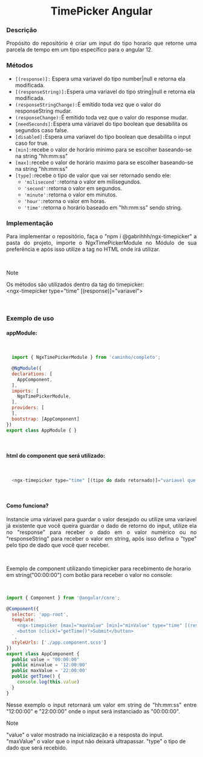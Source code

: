 <h1 align="center">TimePicker Angular</h1>
<h3>Descrição</h3>
<p align="justify">Propósito do repositório é criar um input do tipo horario que retorne uma parcela de tempo em um tipo específico para o angular 12.</p>
<h3>Métodos</h3>

  -  `[(response)]:` Espera uma variavel do tipo number|null e retorna ela modificada.
  -  `[(responseString)]:`Espera uma variavel do tipo string|null e retorna ela modificada.
  -  `(responseStringChange):`É emitido toda vez que o valor do responseString mudar.
  -  `(responseChange):`É emitido toda vez que o valor do response mudar.
  -  `[needSeconds]:`Espera uma váriavel do tipo boolean que desabilita os segundos caso false.
  -  `[disabled]:`Espera uma variavel do tipo boolean que desabilita o input caso for true.
  -  `[min]:`recebe o valor de horário minimo para se escolher baseando-se na string "hh:mm:ss"
  -  `[max]:`recebe o valor de horário maximo para se escolher baseando-se na string "hh:mm:ss"
  -  `[type]:`recebe o tipo de valor que vai ser retornado sendo ele:
      -  `'milisecond':`retorna o valor em milisegundos.
      -  `'second':`retorna o valor em segundos.
      -  `'minute':`retorna o valor em minutos.
      -  `'hour':`retorna o valor em horas.
      -  `'time':`retorna o horário baseado em "hh:mm:ss" sendo string.

<h3>Implementação</h3>
<p align="justify">Para implementar o repositório, faça o "npm i @gabrihhh/ngx-timepicker" a pasta do projeto, importe o NgxTimePickerModule no Módulo de sua preferência e após isso utilize a tag <ngx-timepicker></ngx-timepicker> no HTML onde irá utilizar.</p>
<br>

>[!NOTE]
>
>Os métodos são utilizados dentro da tag do timepicker:<br>
><ngx-timepicker type="time" [(response)]="variavel">

<br>

<h3>Exemplo de uso</h3>
<h4>appModule:</h4>
<br>

```js
  import { NgxTimePickerModule } from 'caminho/completo';

  @NgModule({
  declarations: [
    AppComponent,
  ],
  imports: [
    NgxTimePickerModule,
  ],
  providers: [
  ],
  bootstrap: [AppComponent]
})
export class AppModule { }

```
<br>
<h4>html do component que será utilizado:</h4>
<br>

```js
  <ngx-timepicker type="time" [(tipo do dado retornado)]="variavel que armazenará esse dado"></ngx-timepicker>
```
<br>
<h4>Como funciona?</h4>
<p align="justify">Instancie uma váriavel para guardar o valor desejado ou utilize uma variavel já existente que você queira guardar o dado de retorno do input, utilize ela no "response" para receber o dado em o valor numérico ou no "responseString" para receber o valor em string, após isso defina o "type" pelo tipo de dado que você quer receber. </p>
<br>
<p>Exemplo de component utilizando timepicker para recebimento de horario em string("00:00:00") com botão para receber o valor no console:</p>
<br>

```js
import { Component } from '@angular/core';

@Component({
  selector: 'app-root',
  template: `
    <ngx-timepicker [max]="maxValue" [min]="minValue" type="time" [(responseString)]="value"></ngx-timepicker>
    <button (click)="getTime()">Submit</button>
  `,
  styleUrls: ['./app.component.scss']
})
export class AppComponent {
  public value = "00:00:00"
  public minvalue = '12:00:00'
  public maxValue = '22:00:00'
  public getTime() {
    console.log(this.value)
  }
}

```

<p align="justify">Nesse exemplo o input retornará um valor em string de "hh:mm:ss" entre "12:00:00" e "22:00:00" onde o input será instanciado as "00:00:00".</p>

>[!NOTE]
>
>"value" o valor mostrado na inicialização e a resposta do input.<br>
>"maxValue" o valor que o input não deixará ultrapassar.
>"type" o tipo de dado que será recebido.
